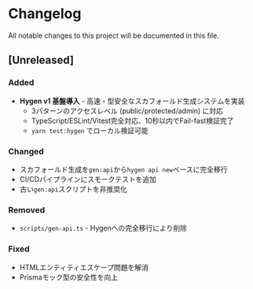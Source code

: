 # Changelog

All notable changes to this project will be documented in this file.

## [Unreleased]

### Added

- **Hygen v1 基盤導入** - 高速・型安全なスカフォールド生成システムを実装
  - 3パターンのアクセスレベル (public/protected/admin) に対応
  - TypeScript/ESLint/Vitest完全対応、10秒以内でFail-fast検証完了
  - `yarn test:hygen` でローカル検証可能

### Changed

- スカフォールド生成を`gen:api`から`hygen api new`ベースに完全移行
- CI/CDパイプラインにスモークテストを追加
- 古い`gen:api`スクリプトを非推奨化

### Removed

- `scripts/gen-api.ts` - Hygenへの完全移行により削除

### Fixed

- HTMLエンティティエスケープ問題を解消
- Prismaモック型の安全性を向上
